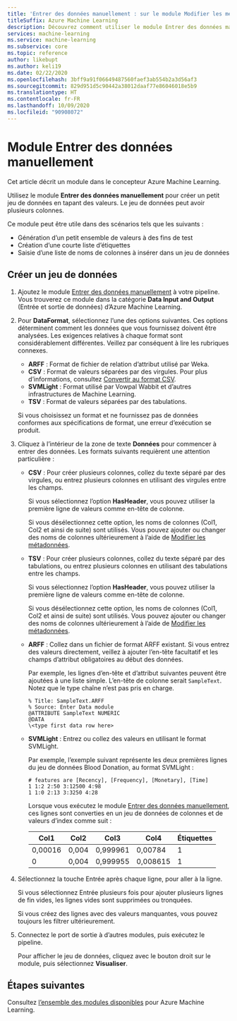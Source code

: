 ```yaml
---
title: 'Entrer des données manuellement : sur le module Modifier les métadonnées'
titleSuffix: Azure Machine Learning
description: Découvrez comment utiliser le module Entrer des données manuellement dans Azure Machine Learning pour créer un petit jeu de données en saisissant des valeurs. Le jeu de données peut avoir plusieurs colonnes.
services: machine-learning
ms.service: machine-learning
ms.subservice: core
ms.topic: reference
author: likebupt
ms.author: keli19
ms.date: 02/22/2020
ms.openlocfilehash: 3bff9a91f06649487560faef3ab554b2a3d56af3
ms.sourcegitcommit: 829d951d5c90442a38012daaf77e86046018e5b9
ms.translationtype: HT
ms.contentlocale: fr-FR
ms.lasthandoff: 10/09/2020
ms.locfileid: "90908072"
---
```

# <a name="enter-data-manually-module"></a>Module Entrer des données manuellement

Cet article décrit un module dans le concepteur Azure Machine Learning.

Utilisez le module **Entrer des données manuellement** pour créer un petit jeu de données en tapant des valeurs. Le jeu de données peut avoir plusieurs colonnes.
  
Ce module peut être utile dans des scénarios tels que les suivants :  
  
- Génération d’un petit ensemble de valeurs à des fins de test  
- Création d’une courte liste d’étiquettes  
- Saisie d’une liste de noms de colonnes à insérer dans un jeu de données

## <a name="create-a-dataset"></a>Créer un jeu de données 
  
1. Ajoutez le module [Entrer des données manuellement](./enter-data-manually.md) à votre pipeline. Vous trouverez ce module dans la catégorie **Data Input and Output** (Entrée et sortie de données) d’Azure Machine Learning. 
  
1. Pour **DataFormat**, sélectionnez l’une des options suivantes. Ces options déterminent comment les données que vous fournissez doivent être analysées. Les exigences relatives à chaque format sont considérablement différentes. Veillez par conséquent à lire les rubriques connexes.  
  
   - **ARFF** : Format de fichier de relation d’attribut utilisé par Weka.   
   - **CSV** : Format de valeurs séparées par des virgules. Pour plus d’informations, consultez [Convertir au format CSV](./convert-to-csv.md).    
   - **SVMLight** : Format utilisé par Vowpal Wabbit et d’autres infrastructures de Machine Learning.    
   - **TSV** : Format de valeurs séparées par des tabulations.

   Si vous choisissez un format et ne fournissez pas de données conformes aux spécifications de format, une erreur d’exécution se produit.
  
1. Cliquez à l’intérieur de la zone de texte **Données** pour commencer à entrer des données. Les formats suivants requièrent une attention particulière :  
  
   - **CSV** : Pour créer plusieurs colonnes, collez du texte séparé par des virgules, ou entrez plusieurs colonnes en utilisant des virgules entre les champs.
  
     Si vous sélectionnez l’option **HasHeader**, vous pouvez utiliser la première ligne de valeurs comme en-tête de colonne.  
  
     Si vous désélectionnez cette option, les noms de colonnes (Col1, Col2 et ainsi de suite) sont utilisés. Vous pouvez ajouter ou changer des noms de colonnes ultérieurement à l’aide de [Modifier les métadonnées](./edit-metadata.md).  
  
   - **TSV** : Pour créer plusieurs colonnes, collez du texte séparé par des tabulations, ou entrez plusieurs colonnes en utilisant des tabulations entre les champs.  
  
     Si vous sélectionnez l’option **HasHeader**, vous pouvez utiliser la première ligne de valeurs comme en-tête de colonne.  
  
     Si vous désélectionnez cette option, les noms de colonnes (Col1, Col2 et ainsi de suite) sont utilisés. Vous pouvez ajouter ou changer des noms de colonnes ultérieurement à l’aide de [Modifier les métadonnées](./edit-metadata.md).  
  
   - **ARFF** : Collez dans un fichier de format ARFF existant. Si vous entrez des valeurs directement, veillez à ajouter l’en-tête facultatif et les champs d’attribut obligatoires au début des données. 

     Par exemple, les lignes d’en-tête et d’attribut suivantes peuvent être ajoutées à une liste simple. L’en-tête de colonne serait `SampleText`. Notez que le type chaîne n’est pas pris en charge.
    
     ```text
     % Title: SampleText.ARFF  
     % Source: Enter Data module  
     @ATTRIBUTE SampleText NUMERIC  
     @DATA  
     \<type first data row here>  
     ```

   - **SVMLight** : Entrez ou collez des valeurs en utilisant le format SVMLight.  
  
     Par exemple, l’exemple suivant représente les deux premières lignes du jeu de données Blood Donation, au format SVMLight :  
  
     ```text  
     # features are [Recency], [Frequency], [Monetary], [Time]  
     1 1:2 2:50 3:12500 4:98   
     1 1:0 2:13 3:3250 4:28   
     ```  
  
     Lorsque vous exécutez le module [Entrer des données manuellement](./enter-data-manually.md), ces lignes sont converties en un jeu de données de colonnes et de valeurs d’index comme suit :  
  
     |Col1|Col2|Col3|Col4|Étiquettes|  
     |-|-|-|-|-|  
     |0,00016|0,004|0,999961|0,00784|1|  
     |0|0,004|0,999955|0,008615|1|  
  
1. Sélectionnez la touche Entrée après chaque ligne, pour aller à la ligne.      
     
   Si vous sélectionnez Entrée plusieurs fois pour ajouter plusieurs lignes de fin vides, les lignes vides sont supprimées ou tronquées.  
  
   Si vous créez des lignes avec des valeurs manquantes, vous pouvez toujours les filtrer ultérieurement.  
  
1. Connectez le port de sortie à d’autres modules, puis exécutez le pipeline.  
  
   Pour afficher le jeu de données, cliquez avec le bouton droit sur le module, puis sélectionnez **Visualiser**.

## <a name="next-steps"></a>Étapes suivantes

Consultez [l’ensemble des modules disponibles](module-reference.md) pour Azure Machine Learning. 